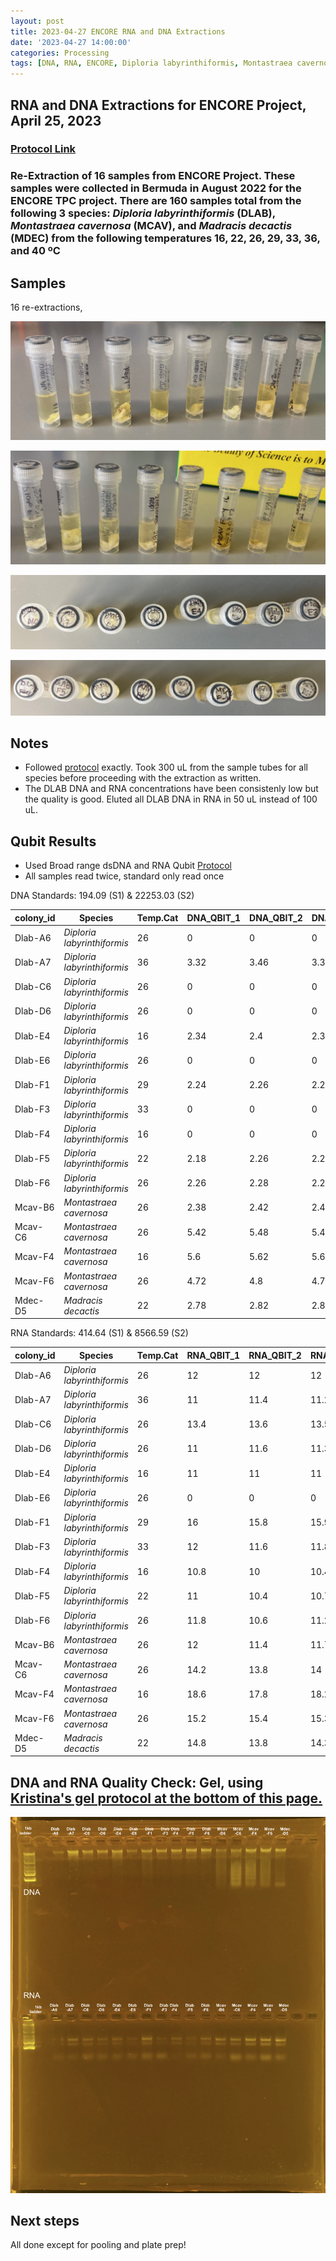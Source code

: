 ```yaml
---
layout: post
title: 2023-04-27 ENCORE RNA and DNA Extractions
date: '2023-04-27 14:00:00'
categories: Processing
tags: [DNA, RNA, ENCORE, Diploria labyrinthiformis, Montastraea cavernosa, Madracis decactis, Porites astreoides]
---
```


## RNA and DNA Extractions for ENCORE Project, April 25, 2023

### [Protocol Link](https://zdellaert.github.io/ZD_Putnam_Lab_Notebook/Protocols_Zymo_Quick_DNA_RNA_Miniprep_Plus/)

### Re-Extraction of 16 samples from ENCORE Project. These samples were collected in Bermuda in August 2022 for the ENCORE TPC project. There are 160 samples total from the following 3 species: *Diploria labyrinthiformis* (DLAB), *Montastraea cavernosa* (MCAV), and *Madracis decactis* (MDEC) from the following temperatures 16, 22, 26, 29, 33, 36, and 40 ºC

## Samples

16 re-extractions, 

![2023-04-27-tubes-a.JPG](https://github.com/zdellaert/ZD_Putnam_Lab_Notebook/blob/master/images/samples/2023-04-27-tubes-a.JPG?raw=true)

![2023-04-27-tubes-b.JPG](https://github.com/zdellaert/ZD_Putnam_Lab_Notebook/blob/master/images/samples/2023-04-27-tubes-b.JPG?raw=true)

![2023-04-27-caps-a.JPG](https://github.com/zdellaert/ZD_Putnam_Lab_Notebook/blob/master/images/samples/2023-04-27-caps-a.JPG?raw=true)

![2023-04-27-caps-b.JPG](https://github.com/zdellaert/ZD_Putnam_Lab_Notebook/blob/master/images/samples/2023-04-27-caps-b.JPG?raw=true)

## Notes

- Followed [protocol](https://zdellaert.github.io/ZD_Putnam_Lab_Notebook/Protocols_Zymo_Quick_DNA_RNA_Miniprep_Plus/) exactly. Took 300 uL from the sample tubes for all species before proceeding with the extraction as written.
- The DLAB DNA and RNA concentrations have been consistenly low but the quality is good. Eluted all DLAB DNA in RNA in 50 uL instead of 100 uL. 

## Qubit Results

- Used Broad range dsDNA and RNA Qubit [Protocol](https://zdellaert.github.io/ZD_Putnam_Lab_Notebook/Qubit-Protocol/)
- All samples read twice, standard only read once

 DNA Standards: 194.09 (S1) & 22253.03 (S2)

| colony_id | Species                     | Temp.Cat | DNA_QBIT_1 | DNA_QBIT_2 | DNA_QBIT_AVG |
|-----------|-----------------------------|----------|------------|------------|--------------|
| Dlab-A6   | *Diploria labyrinthiformis* | 26       | 0          | 0          | 0            |
| Dlab-A7   | *Diploria labyrinthiformis* | 36       | 3.32       | 3.46       | 3.39         |
| Dlab-C6   | *Diploria labyrinthiformis* | 26       | 0          | 0          | 0            |
| Dlab-D6   | *Diploria labyrinthiformis* | 26       | 0          | 0          | 0            |
| Dlab-E4   | *Diploria labyrinthiformis* | 16       | 2.34       | 2.4        | 2.37         |
| Dlab-E6   | *Diploria labyrinthiformis* | 26       | 0          | 0          | 0            |
| Dlab-F1   | *Diploria labyrinthiformis* | 29       | 2.24       | 2.26       | 2.25         |
| Dlab-F3   | *Diploria labyrinthiformis* | 33       | 0          | 0          | 0            |
| Dlab-F4   | *Diploria labyrinthiformis* | 16       | 0          | 0          | 0            |
| Dlab-F5   | *Diploria labyrinthiformis* | 22       | 2.18       | 2.26       | 2.22         |
| Dlab-F6   | *Diploria labyrinthiformis* | 26       | 2.26       | 2.28       | 2.27         |
| Mcav-B6   | *Montastraea cavernosa*     | 26       | 2.38       | 2.42       | 2.4          |
| Mcav-C6   | *Montastraea cavernosa*     | 26       | 5.42       | 5.48       | 5.45         |
| Mcav-F4   | *Montastraea cavernosa*     | 16       | 5.6        | 5.62       | 5.61         |
| Mcav-F6   | *Montastraea cavernosa*     | 26       | 4.72       | 4.8        | 4.76         |
| Mdec-D5   | *Madracis decactis*         | 22       | 2.78       | 2.82       | 2.8          |

 RNA Standards: 414.64 (S1) & 8566.59 (S2)

| colony_id | Species                     | Temp.Cat | RNA_QBIT_1 | RNA_QBIT_2 | RNA_QBIT_AVG |
|-----------|-----------------------------|----------|------------|------------|--------------|
| Dlab-A6   | *Diploria labyrinthiformis* | 26       | 12         | 12         | 12           |
| Dlab-A7   | *Diploria labyrinthiformis* | 36       | 11         | 11.4       | 11.2         |
| Dlab-C6   | *Diploria labyrinthiformis* | 26       | 13.4       | 13.6       | 13.5         |
| Dlab-D6   | *Diploria labyrinthiformis* | 26       | 11         | 11.6       | 11.3         |
| Dlab-E4   | *Diploria labyrinthiformis* | 16       | 11         | 11         | 11           |
| Dlab-E6   | *Diploria labyrinthiformis* | 26       | 0          | 0          | 0            |
| Dlab-F1   | *Diploria labyrinthiformis* | 29       | 16         | 15.8       | 15.9         |
| Dlab-F3   | *Diploria labyrinthiformis* | 33       | 12         | 11.6       | 11.8         |
| Dlab-F4   | *Diploria labyrinthiformis* | 16       | 10.8       | 10         | 10.4         |
| Dlab-F5   | *Diploria labyrinthiformis* | 22       | 11         | 10.4       | 10.7         |
| Dlab-F6   | *Diploria labyrinthiformis* | 26       | 11.8       | 10.6       | 11.2         |
| Mcav-B6   | *Montastraea cavernosa*     | 26       | 12         | 11.4       | 11.7         |
| Mcav-C6   | *Montastraea cavernosa*     | 26       | 14.2       | 13.8       | 14           |
| Mcav-F4   | *Montastraea cavernosa*     | 16       | 18.6       | 17.8       | 18.2         |
| Mcav-F6   | *Montastraea cavernosa*     | 26       | 15.2       | 15.4       | 15.3         |
| Mdec-D5   | *Madracis decactis*         | 22       | 14.8       | 13.8       | 14.3         |

## DNA and RNA Quality Check: Gel, using [Kristina's gel protocol at the bottom of this page.](https://zdellaert.github.io/ZD_Putnam_Lab_Notebook/Protocols_Zymo_Quick_DNA_RNA_Miniprep_Plus/)

![2023-04-27-gel.JPG](https://github.com/zdellaert/ZD_Putnam_Lab_Notebook/blob/master/images/gels/2023-04-27-gel.JPG?raw=true)

## Next steps

All done except for pooling and plate prep!